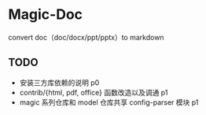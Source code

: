 # Magic-Doc
convert doc（doc/docx/ppt/pptx）to markdown


## TODO
* 安装三方库依赖的说明     p0
* contrib/{html, pdf, office} 函数改造以及调通    p1
* magic 系列仓库和 model 仓库共享 config-parser 模块  p1
